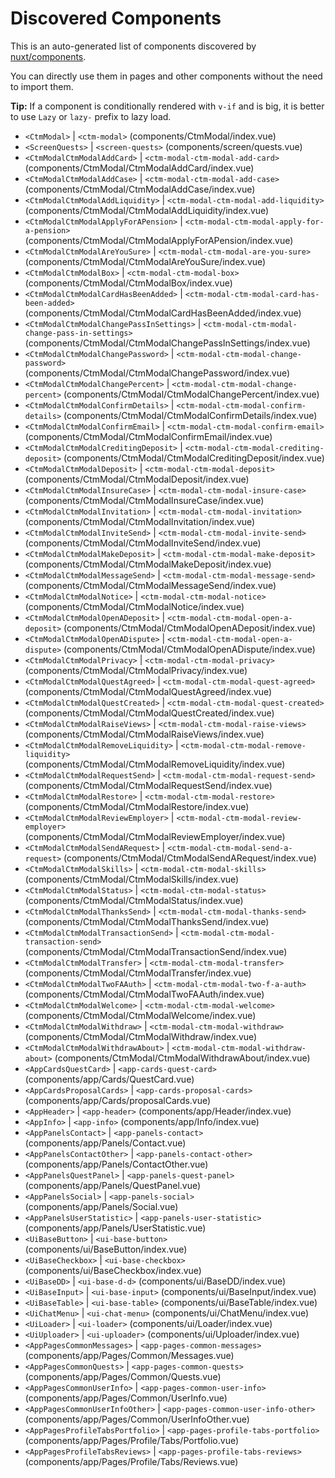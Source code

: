 # Discovered Components

This is an auto-generated list of components discovered by [nuxt/components](https://github.com/nuxt/components).

You can directly use them in pages and other components without the need to import them.

**Tip:** If a component is conditionally rendered with `v-if` and is big, it is better to use `Lazy` or `lazy-` prefix to lazy load.

- `<CtmModal>` | `<ctm-modal>` (components/CtmModal/index.vue)
- `<ScreenQuests>` | `<screen-quests>` (components/screen/quests.vue)
- `<CtmModalCtmModalAddCard>` | `<ctm-modal-ctm-modal-add-card>` (components/CtmModal/CtmModalAddCard/index.vue)
- `<CtmModalCtmModalAddCase>` | `<ctm-modal-ctm-modal-add-case>` (components/CtmModal/CtmModalAddCase/index.vue)
- `<CtmModalCtmModalAddLiquidity>` | `<ctm-modal-ctm-modal-add-liquidity>` (components/CtmModal/CtmModalAddLiquidity/index.vue)
- `<CtmModalCtmModalApplyForAPension>` | `<ctm-modal-ctm-modal-apply-for-a-pension>` (components/CtmModal/CtmModalApplyForAPension/index.vue)
- `<CtmModalCtmModalAreYouSure>` | `<ctm-modal-ctm-modal-are-you-sure>` (components/CtmModal/CtmModalAreYouSure/index.vue)
- `<CtmModalCtmModalBox>` | `<ctm-modal-ctm-modal-box>` (components/CtmModal/CtmModalBox/index.vue)
- `<CtmModalCtmModalCardHasBeenAdded>` | `<ctm-modal-ctm-modal-card-has-been-added>` (components/CtmModal/CtmModalCardHasBeenAdded/index.vue)
- `<CtmModalCtmModalChangePassInSettings>` | `<ctm-modal-ctm-modal-change-pass-in-settings>` (components/CtmModal/CtmModalChangePassInSettings/index.vue)
- `<CtmModalCtmModalChangePassword>` | `<ctm-modal-ctm-modal-change-password>` (components/CtmModal/CtmModalChangePassword/index.vue)
- `<CtmModalCtmModalChangePercent>` | `<ctm-modal-ctm-modal-change-percent>` (components/CtmModal/CtmModalChangePercent/index.vue)
- `<CtmModalCtmModalConfirmDetails>` | `<ctm-modal-ctm-modal-confirm-details>` (components/CtmModal/CtmModalConfirmDetails/index.vue)
- `<CtmModalCtmModalConfirmEmail>` | `<ctm-modal-ctm-modal-confirm-email>` (components/CtmModal/CtmModalConfirmEmail/index.vue)
- `<CtmModalCtmModalCreditingDeposit>` | `<ctm-modal-ctm-modal-crediting-deposit>` (components/CtmModal/CtmModalCreditingDeposit/index.vue)
- `<CtmModalCtmModalDeposit>` | `<ctm-modal-ctm-modal-deposit>` (components/CtmModal/CtmModalDeposit/index.vue)
- `<CtmModalCtmModalInsureCase>` | `<ctm-modal-ctm-modal-insure-case>` (components/CtmModal/CtmModalInsureCase/index.vue)
- `<CtmModalCtmModalInvitation>` | `<ctm-modal-ctm-modal-invitation>` (components/CtmModal/CtmModalInvitation/index.vue)
- `<CtmModalCtmModalInviteSend>` | `<ctm-modal-ctm-modal-invite-send>` (components/CtmModal/CtmModalInviteSend/index.vue)
- `<CtmModalCtmModalMakeDeposit>` | `<ctm-modal-ctm-modal-make-deposit>` (components/CtmModal/CtmModalMakeDeposit/index.vue)
- `<CtmModalCtmModalMessageSend>` | `<ctm-modal-ctm-modal-message-send>` (components/CtmModal/CtmModalMessageSend/index.vue)
- `<CtmModalCtmModalNotice>` | `<ctm-modal-ctm-modal-notice>` (components/CtmModal/CtmModalNotice/index.vue)
- `<CtmModalCtmModalOpenADeposit>` | `<ctm-modal-ctm-modal-open-a-deposit>` (components/CtmModal/CtmModalOpenADeposit/index.vue)
- `<CtmModalCtmModalOpenADispute>` | `<ctm-modal-ctm-modal-open-a-dispute>` (components/CtmModal/CtmModalOpenADispute/index.vue)
- `<CtmModalCtmModalPrivacy>` | `<ctm-modal-ctm-modal-privacy>` (components/CtmModal/CtmModalPrivacy/index.vue)
- `<CtmModalCtmModalQuestAgreed>` | `<ctm-modal-ctm-modal-quest-agreed>` (components/CtmModal/CtmModalQuestAgreed/index.vue)
- `<CtmModalCtmModalQuestCreated>` | `<ctm-modal-ctm-modal-quest-created>` (components/CtmModal/CtmModalQuestCreated/index.vue)
- `<CtmModalCtmModalRaiseViews>` | `<ctm-modal-ctm-modal-raise-views>` (components/CtmModal/CtmModalRaiseViews/index.vue)
- `<CtmModalCtmModalRemoveLiquidity>` | `<ctm-modal-ctm-modal-remove-liquidity>` (components/CtmModal/CtmModalRemoveLiquidity/index.vue)
- `<CtmModalCtmModalRequestSend>` | `<ctm-modal-ctm-modal-request-send>` (components/CtmModal/CtmModalRequestSend/index.vue)
- `<CtmModalCtmModalRestore>` | `<ctm-modal-ctm-modal-restore>` (components/CtmModal/CtmModalRestore/index.vue)
- `<CtmModalCtmModalReviewEmployer>` | `<ctm-modal-ctm-modal-review-employer>` (components/CtmModal/CtmModalReviewEmployer/index.vue)
- `<CtmModalCtmModalSendARequest>` | `<ctm-modal-ctm-modal-send-a-request>` (components/CtmModal/CtmModalSendARequest/index.vue)
- `<CtmModalCtmModalSkills>` | `<ctm-modal-ctm-modal-skills>` (components/CtmModal/CtmModalSkills/index.vue)
- `<CtmModalCtmModalStatus>` | `<ctm-modal-ctm-modal-status>` (components/CtmModal/CtmModalStatus/index.vue)
- `<CtmModalCtmModalThanksSend>` | `<ctm-modal-ctm-modal-thanks-send>` (components/CtmModal/CtmModalThanksSend/index.vue)
- `<CtmModalCtmModalTransactionSend>` | `<ctm-modal-ctm-modal-transaction-send>` (components/CtmModal/CtmModalTransactionSend/index.vue)
- `<CtmModalCtmModalTransfer>` | `<ctm-modal-ctm-modal-transfer>` (components/CtmModal/CtmModalTransfer/index.vue)
- `<CtmModalCtmModalTwoFAAuth>` | `<ctm-modal-ctm-modal-two-f-a-auth>` (components/CtmModal/CtmModalTwoFAAuth/index.vue)
- `<CtmModalCtmModalWelcome>` | `<ctm-modal-ctm-modal-welcome>` (components/CtmModal/CtmModalWelcome/index.vue)
- `<CtmModalCtmModalWithdraw>` | `<ctm-modal-ctm-modal-withdraw>` (components/CtmModal/CtmModalWithdraw/index.vue)
- `<CtmModalCtmModalWithdrawAbout>` | `<ctm-modal-ctm-modal-withdraw-about>` (components/CtmModal/CtmModalWithdrawAbout/index.vue)
- `<AppCardsQuestCard>` | `<app-cards-quest-card>` (components/app/Cards/QuestCard.vue)
- `<AppCardsProposalCards>` | `<app-cards-proposal-cards>` (components/app/Cards/proposalCards.vue)
- `<AppHeader>` | `<app-header>` (components/app/Header/index.vue)
- `<AppInfo>` | `<app-info>` (components/app/Info/index.vue)
- `<AppPanelsContact>` | `<app-panels-contact>` (components/app/Panels/Contact.vue)
- `<AppPanelsContactOther>` | `<app-panels-contact-other>` (components/app/Panels/ContactOther.vue)
- `<AppPanelsQuestPanel>` | `<app-panels-quest-panel>` (components/app/Panels/QuestPanel.vue)
- `<AppPanelsSocial>` | `<app-panels-social>` (components/app/Panels/Social.vue)
- `<AppPanelsUserStatistic>` | `<app-panels-user-statistic>` (components/app/Panels/UserStatistic.vue)
- `<UiBaseButton>` | `<ui-base-button>` (components/ui/BaseButton/index.vue)
- `<UiBaseCheckbox>` | `<ui-base-checkbox>` (components/ui/BaseCheckbox/index.vue)
- `<UiBaseDD>` | `<ui-base-d-d>` (components/ui/BaseDD/index.vue)
- `<UiBaseInput>` | `<ui-base-input>` (components/ui/BaseInput/index.vue)
- `<UiBaseTable>` | `<ui-base-table>` (components/ui/BaseTable/index.vue)
- `<UiChatMenu>` | `<ui-chat-menu>` (components/ui/ChatMenu/index.vue)
- `<UiLoader>` | `<ui-loader>` (components/ui/Loader/index.vue)
- `<UiUploader>` | `<ui-uploader>` (components/ui/Uploader/index.vue)
- `<AppPagesCommonMessages>` | `<app-pages-common-messages>` (components/app/Pages/Common/Messages.vue)
- `<AppPagesCommonQuests>` | `<app-pages-common-quests>` (components/app/Pages/Common/Quests.vue)
- `<AppPagesCommonUserInfo>` | `<app-pages-common-user-info>` (components/app/Pages/Common/UserInfo.vue)
- `<AppPagesCommonUserInfoOther>` | `<app-pages-common-user-info-other>` (components/app/Pages/Common/UserInfoOther.vue)
- `<AppPagesProfileTabsPortfolio>` | `<app-pages-profile-tabs-portfolio>` (components/app/Pages/Profile/Tabs/Portfolio.vue)
- `<AppPagesProfileTabsReviews>` | `<app-pages-profile-tabs-reviews>` (components/app/Pages/Profile/Tabs/Reviews.vue)
